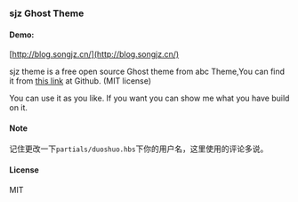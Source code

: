 ### sjz Ghost Theme

#### Demo:
[http://blog.songjz.cn/](http://blog.songjz.cn/)

sjz theme is a free open source Ghost theme from abc Theme,You can find it from [this link](https://github.com/juliancwirko/abc) at Github. (MIT license)

You can use it as you like. If you want you can show me what you have build on it.

#### Note
记住更改一下`partials/duoshuo.hbs`下你的用户名，这里使用的评论多说。

#### License

MIT
